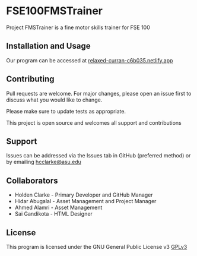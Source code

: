 # FSE100FMSTrainer

Project FMSTrainer is a fine motor skills trainer for FSE 100

## Installation and Usage

Our program can be accessed at [relaxed-curran-c6b035.netlify.app](https://relaxed-curran-c6b035.netlify.app/)

## Contributing
Pull requests are welcome. For major changes, please open an issue first to discuss what you would like to change.

Please make sure to update tests as appropriate.

This project is open source and welcomes all support and contributions

## Support
Issues can be addressed via the Issues tab in GitHub (preferred method) or by emailing [hcclarke@asu.edu](mailto:hcclarke@asu.edu)

## Collaborators
- Holden Clarke - Primary Developer and GitHub Manager
- Hidar Abugalal - Asset Management and Project Manager
- Ahmed Alamri - Asset Management
- Sai Gandikota - HTML Designer

## License
This program is licensed under the GNU General Public License v3 [GPLv3](https://www.gnu.org/licenses/gpl-3.0.en.html)